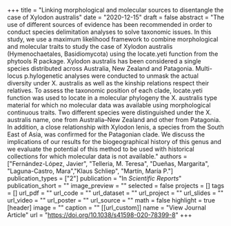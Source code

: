 +++
title = "Linking morphological and molecular sources to disentangle the case of Xylodon australis"
date = "2020-12-15"
draft = false
abstract = "The use of different sources of evidence has been recommended in order to conduct species delimitation analyses to solve taxonomic issues. In this study, we use a maximum likelihood framework to combine morphological and molecular traits to study the case of Xylodon australis (Hymenochaetales, Basidiomycota) using the locate.yeti function from the phytools R package. Xylodon australis has been considered a single species distributed across Australia, New Zealand and Patagonia. Multi-locus p.hylogenetic analyses were conducted to unmask the actual diversity under X. australis as well as the kinship relations respect their relatives. To assess the taxonomic position of each clade, locate.yeti function was used to locate in a molecular phylogeny the X. australis type material for which no molecular data was available using morphological continuous traits. Two different species were distinguished under the X. australis name, one from Australia–New Zealand and other from Patagonia. In addition, a close relationship with Xylodon lenis, a species from the South East of Asia, was confirmed for the Patagonian clade. We discuss the implications of our results for the biogeographical history of this genus and we evaluate the potential of this method to be used with historical collections for which molecular data is not available."
authors = ["Fernández-López, Javier", "Telleria, M. Teresa", "Dueñas, Margarita",  
"Laguna-Castro, Mara","Klaus Schliep", "Martín, María P."]
publication_types = ["2"]
publication = "In *Scientific Reports*"
publication_short = ""
image_preview = ""
selected = false
projects = []
tags = []
url_pdf = ""
url_code = ""
url_dataset = ""
url_project = ""
url_slides = ""
url_video = ""
url_poster = ""
url_source = ""
math = false
highlight = true
[header]
image = ""
caption = ""
[[url_custom]]
name = "View Journal Article"
url = "https://doi.org/10.1038/s41598-020-78399-8"
+++
